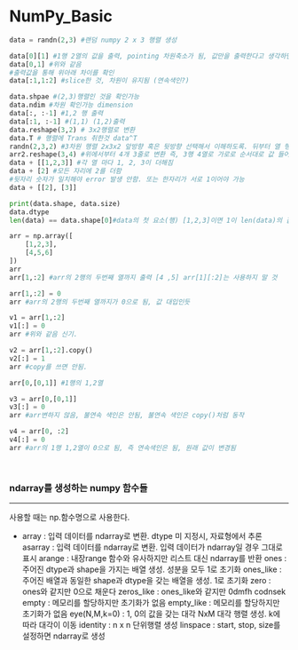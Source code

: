 # NumPy_Basic

```python
data = randn(2,3) #랜덤 numpy 2 x 3 행렬 생성

data[0][1] #1행 2열의 값을 출력, pointing 차원축소가 됨, 값만을 출력한다고 생각하면됨
data[0,1] #위와 같음
#출력값을 통해 위아래 차이를 확인
data[:1,1:2] #slice한 것, 차원이 유지됨 (연속색인?) 

data.shpae #(2,3)행렬인 것을 확인가능
data.ndim #차원 확인가능 dimension
data[:, :-1] #1,2 행 출력
data[:1, :-1] #(1,1) (1,2)출력
data.reshape(3,2) # 3x2행렬로 변환
data.T # 행렬에 Trans 취한것 data^T
randn(2,3,2) #3차원 행렬 2x3x2 앞방향 혹은 뒷방향 선택해서 이해하도록. 뒤부터 열 행 Z
arr2.reshape(3,4) #위에서부터 4개 3줄로 변환 즉, 3행 4열로 가로로 순서대로 값 들어감
data + [[1,2,3]] #각 열 마다 1, 2, 3이 더해짐
data + [2] #모든 자리에 2를 더함
#뒷자리 숫자가 일치해야 error 발생 안함. 또는 한자리가 서로 1이어야 가능
data + [[2], [3]]

print(data.shape, data.size)
data.dtype
len(data) == data.shape[0]#data의 첫 요소(행) [1,2,3]이면 1이 len(data)의 값과 같음

arr = np.array([
    [1,2,3],
    [4,5,6]
])
arr
arr[1,:2] #arr의 2행의 두번째 열까지 출력 [4 ,5] arr[1][:2]는 사용하지 말 것

arr[1,:2] = 0
arr #arr의 2행의 두번째 열까지가 0으로 됨, 값 대입인듯

v1 = arr[1,:2]
v1[:] = 0
arr #위와 같음 신기.

v2 = arr[1,:2].copy()
v2[:] = 1
arr #copy를 쓰면 안됨.

arr[0,[0,1]] #1행의 1,2열

v3 = arr[0,[0,1]]
v3[:] = 0
arr #arr변하지 않음, 불연속 색인은 안됨, 불연속 색인은 copy()처럼 동작

v4 = arr[0, :2]
v4[:] = 0
arr #arr의 1행 1,2열이 0으로 됨, 즉 연속색인은 됨, 원래 값이 변경됨




```

### ndarray를 생성하는 numpy 함수들

---

사용할 때는 np.함수명으로 사용한다.

- array	: 입력 데이터를 ndarray로 변환. dtype 미 지정시, 자료형에서 추론
  asarray	: 입력 데이터를 ndarray로 변환. 입력 데이터가 ndarray일 경우 그대로 표시
  arange	: 내장range 함수와 유사하지만 리스트 대신 ndarray를 반환
  ones	: 주어진 dtype과 shape을 가지는 배열 생성. 성분을 모두 1로 초기화
  ones_like	: 주어진 배열과 동일한 shape과 dtype을 갖는 배열을 생성. 1로 초기화
  zero	 : ones와 같지만 0으로 채운다
  zeros_like	: ones_like와 같지만 0dmfh codnsek
  empty	: 메모리를 할당하지만 초기화가 없음
  empty_like	: 메모리를 할당하지만 초기화가 없음
  eye(N,M,k=0)	: 1, 0의 값을 갖는 대각 NxM 대각 행렬 생성. k에 따라 대각이 이동
  identity	: n x n 단위행렬 생성
  linspace	: start, stop, size를 설정하면 ndarray로 생성